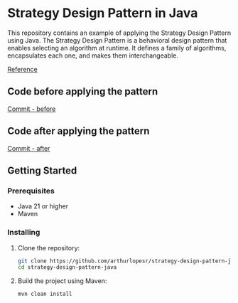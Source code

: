 # Strategy Design Pattern in Java

This repository contains an example of applying the Strategy Design Pattern using Java. The Strategy Design Pattern is a behavioral design pattern that enables selecting an algorithm at runtime. It defines a family of algorithms, encapsulates each one, and makes them interchangeable. 

[Reference](https://refactoring.guru/design-patterns/strategy/java/example)

## Code before applying the pattern

[Commit - before](https://github.com/arthurlopesr/strategy-design-pattern-java/commit/b421165a7735a2b3f5c9c153883c91a066767ef3)

## Code after applying the pattern

[Commit - after](https://github.com/arthurlopesr/strategy-design-pattern-java/commit/9554dcc61a53ff86e18e57d493e6ffd261c28c39)

## Getting Started

### Prerequisites

- Java 21 or higher
- Maven

### Installing

1. Clone the repository:
    ```sh
    git clone https://github.com/arthurlopesr/strategy-design-pattern-java.git
    cd strategy-design-pattern-java
    ```

2. Build the project using Maven:
    ```sh
    mvn clean install
    ```
